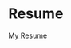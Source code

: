 # Resume

[My Resume](https://drive.google.com/file/d/1FNtfylmR8qdfxIf-ChSo4xLUAbc7zmji/view?usp=sharing)

